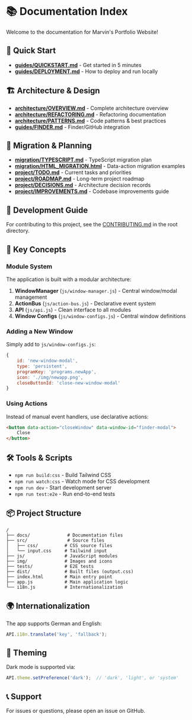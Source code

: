 # 📚 Documentation Index

Welcome to the documentation for Marvin's Portfolio Website!

## 🚀 Quick Start

- **[guides/QUICKSTART.md](./guides/QUICKSTART.md)** - Get started in 5 minutes
- **[guides/DEPLOYMENT.md](./guides/DEPLOYMENT.md)** - How to deploy and run locally

## 🏗️ Architecture & Design

- **[architecture/OVERVIEW.md](./architecture/OVERVIEW.md)** - Complete architecture overview
- **[architecture/REFACTORING.md](./architecture/REFACTORING.md)** - Refactoring documentation
- **[architecture/PATTERNS.md](./architecture/PATTERNS.md)** - Code patterns & best practices
- **[guides/FINDER.md](./guides/FINDER.md)** - Finder/GitHub integration

## 🔄 Migration & Planning

- **[migration/TYPESCRIPT.md](./migration/TYPESCRIPT.md)** - TypeScript migration plan
- **[migration/HTML_MIGRATION.html](./migration/HTML_MIGRATION.html)** - Data-action migration examples
- **[project/TODO.md](./project/TODO.md)** - Current tasks and priorities
- **[project/ROADMAP.md](./project/ROADMAP.md)** - Long-term project roadmap
- **[project/DECISIONS.md](./project/DECISIONS.md)** - Architecture decision records
- **[project/IMPROVEMENTS.md](./project/IMPROVEMENTS.md)** - Codebase improvements guide

## 📖 Development Guide

For contributing to this project, see the [CONTRIBUTING.md](../CONTRIBUTING.md) in the root directory.

## 🎯 Key Concepts

### Module System

The application is built with a modular architecture:

1. **WindowManager** (`js/window-manager.js`) - Central window/modal management
2. **ActionBus** (`js/action-bus.js`) - Declarative event system
3. **API** (`js/api.js`) - Clean interface to all modules
4. **Window Configs** (`js/window-configs.js`) - Central window definitions

### Adding a New Window

Simply add to `js/window-configs.js`:

```javascript
{
    id: 'new-window-modal',
    type: 'persistent',
    programKey: 'programs.newApp',
    icon: './img/newapp.png',
    closeButtonId: 'close-new-window-modal'
}
```

### Using Actions

Instead of manual event handlers, use declarative actions:

```html
<button data-action="closeWindow" data-window-id="finder-modal">
    Close
</button>
```

## 🛠️ Tools & Scripts

- `npm run build:css` - Build Tailwind CSS
- `npm run watch:css` - Watch mode for CSS development
- `npm run dev` - Start development server
- `npm run test:e2e` - Run end-to-end tests

## 📦 Project Structure

```
/
├── docs/              # Documentation files
├── src/               # Source files
│   ├── css/          # CSS source files
│   └── input.css     # Tailwind input
├── js/               # JavaScript modules
├── img/              # Images and icons
├── tests/            # E2E tests
├── dist/             # Built files (output.css)
├── index.html        # Main entry point
├── app.js            # Main application logic
└── i18n.js           # Internationalization
```

## 🌍 Internationalization

The app supports German and English:

```javascript
API.i18n.translate('key', 'fallback');
```

## 🎨 Theming

Dark mode is supported via:

```javascript
API.theme.setPreference('dark');  // 'dark', 'light', or 'system'
```

## 📞 Support

For issues or questions, please open an issue on GitHub.
